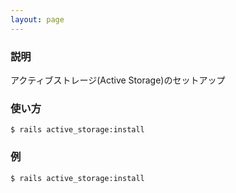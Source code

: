 ```yaml
---
layout: page
---
```


### 説明

アクティブストレージ(Active Storage)のセットアップ

### 使い方

    $ rails active_storage:install

### 例

    $ rails active_storage:install
